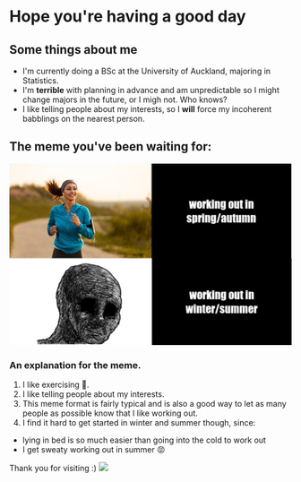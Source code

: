 # Hope you're having a good day

## Some things about me
* I'm currently doing a BSc at the University of Auckland, majoring in Statistics.
* I'm **terrible** with planning in advance and am unpredictable so I might change majors in the future, or I migh not. Who knows?
* I like telling people about my interests, so I **will** force my incoherent babblings on the nearest person.

## The meme you've been waiting for:
![](mymeme.png)

### An explanation for the meme.
1. I like exercising :muscle:.
2.  I like telling people about my interests.
3.  This meme format is fairly typical and is also a good way to let as many people as possible know that I like working out.
4.  I find it hard to get started in winter and summer though, since:
  * lying in bed is so much easier than going into the cold to work out
  * I get sweaty working out in summer :rage:
 
 Thank you for visiting :)
 ![](https://i.gifer.com/4V0f.gif)
